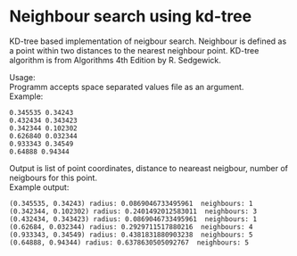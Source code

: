 # Neighbour search using kd-tree
KD-tree based implementation of neigbour search. Neighbour is defined as a point within two distances to the nearest neighbour point. 
KD-tree algorithm is from Algorithms 4th Edition by R. Sedgewick.

Usage:  
Programm accepts space separated values file as an argument.  
Example:
```
0.345535 0.34243
0.432434 0.343423
0.342344 0.102302
0.626840 0.032344
0.933343 0.34549
0.64888 0.94344
```

Output is list of 
point coordinates, distance to neareast neigbour, number of neigbours for this point.  
Example output:
```
(0.345535, 0.34243) radius: 0.0869046733495961  neighbours: 1
(0.342344, 0.102302) radius: 0.2401492012583011  neighbours: 3
(0.432434, 0.343423) radius: 0.0869046733495961  neighbours: 1
(0.62684, 0.032344) radius: 0.2929711517880216  neighbours: 4
(0.933343, 0.34549) radius: 0.4381831880903238  neighbours: 5
(0.64888, 0.94344) radius: 0.6378630505092767  neighbours: 5
```
 
